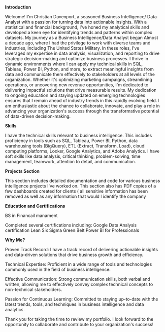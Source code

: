 **Introduction**

Welcome! I'm Christian Davenport, a seasoned Business Intelligence/ Data Analyst with a passion for turning data into actionable insights. With a statistical and financial background, I've honed my analytical skills and developed a keen eye for identifying trends and patterns within complex datasets.
My journey as a Business Intelligence/Data Analyst began Almost a decade ago, where I had the privilege to work with diverse teams and industries, including The United States Military. In these roles, I've leveraged my expertise in data analysis, visualization, and reporting to drive strategic decision-making and optimize business processes.
I thrive in dynamic environments where I can apply my technical skills in SQL, Tableau, Power BI, Python, and more, to extract meaningful insights from data and communicate them effectively to stakeholders at all levels of the organization. Whether it's optimizing marketing campaigns, streamlining operations, or uncovering new revenue opportunities, I'm dedicated to delivering impactful solutions that drive measurable results.
My dedication to ongoing education and staying updated on emerging technologies ensures that I remain ahead of industry trends in this rapidly evolving field. I am enthusiastic about the chance to collaborate, innovate, and play a role in advancing your organization's success through the transformative potential of data-driven decision-making.


**Skills**

I have the technical skills relevant to business intelligence. 
This includes proficiency in tools such as SQL, Tableau, Power BI, Python, data warehousing tools (BigQuery), ETL (Extract, Transform, Load), cloud computing platforms, Looker, Google Analytics, and Adobe Analytics. I have soft skills like data analysis, critical thinking, problem-solving, time management, teamwork, attention to detail, and communication.

**Projects Section**

This section includes detailed documentation and code for various business intelligence projects I've worked on. 
This section also has PDF copies of a few dashboards created for clients ( all sensitive information has been removed as well as any information that would I identify the company 

**Education and Certifications**

BS in Financail manament 

Completed several certifications including:
Google Data Analysis certification 
Lean Six Sigma Green Belt 
Power BI for Professionals 

**Why Me?**

Proven Track Record: I have a track record of delivering actionable insights and data-driven solutions that drive business growth and efficiency.

Technical Expertise: Proficient in a wide range of tools and technologies commonly used in the field of business intelligence.

Effective Communication: Strong communication skills, both verbal and written, allowing me to effectively convey complex technical concepts to non-technical stakeholders.

Passion for Continuous Learning: Committed to staying up-to-date with the latest trends, tools, and techniques in business intelligence and data analytics.

Thank you for taking the time to review my portfolio. I look forward to the opportunity to collaborate and contribute to your organization's success!
